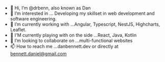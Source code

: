 - 👋 Hi, I’m @drbenn, also known as Dan
- 👀 I’m interested in ... Developing my skillset in web development and software engineering.
- 🌱 I’m currently working with ...Angular, Typescript, NestJS, Highcharts, Leaflet.
- 🚀 I'M currently playing with on the side ...React, Java, Kotlin
- 💞️ I’m looking to collaborate on ...multi-functional websites
- 📫 How to reach me ...danbennett.dev or directly at bennett.daniel@gmail.com


